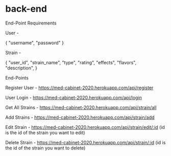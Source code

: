 # back-end

End-Point Requirements 

User - 

  {
  "username",
   "password"
  }
  
Strain - 

  { 
  "user_id", 
   "strain_name",
   "type",
   "rating",
   "effects",
   "flavors",
   "description",
  }
  
  End-Points
  
  Register User - https://med-cabinet-2020.herokuapp.com/api/register
  
  User Login - https://med-cabinet-2020.herokuapp.com/api/login
  
  Get All Strains - https://med-cabinet-2020.herokuapp.com/api/strain/all
  
  Add Strains - https://med-cabinet-2020.herokuapp.com/api/strain/add
  
  Edit Strain - https://med-cabinet-2020.herokuapp.com/api/strain/edit/:id  (id is the id of the strain you want to edit)
  
  Delete Strain - https://med-cabinet-2020.herokuapp.com/api/strain/:id   (id is the id of the strain you want to delete)
